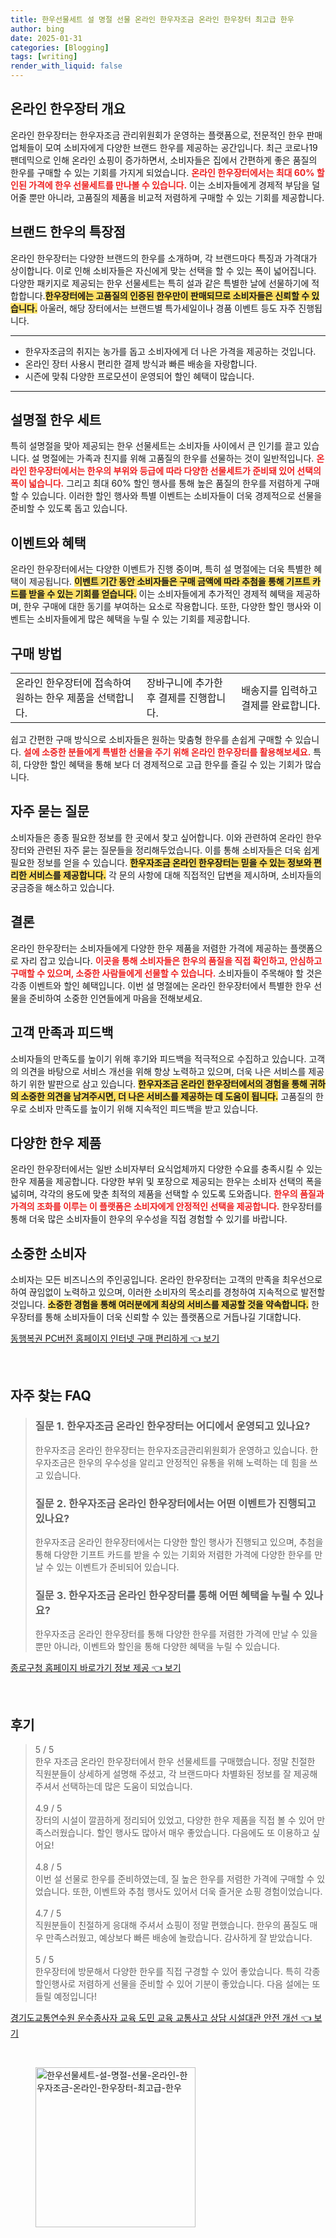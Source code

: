 ```yaml
---
title: 한우선물세트 설 명절 선물 온라인 한우자조금 온라인 한우장터 최고급 한우
author: bing
date: 2025-01-31
categories: [Blogging]
tags: [writing]
render_with_liquid: false
---
```



<h2 id='온라인 한우장터 개요'>온라인 한우장터 개요</h2>

<p>온라인 한우장터는 한우자조금 관리위원회가 운영하는 플랫폼으로, 전문적인 한우 판매업체들이 모여 소비자에게 다양한 브랜드 한우를 제공하는 공간입니다. 최근 코로나19 팬데믹으로 인해 온라인 쇼핑이 증가하면서, 소비자들은 집에서 간편하게 좋은 품질의 한우를 구매할 수 있는 기회를 가지게 되었습니다. <b><span style="color: #ee2323;">온라인 한우장터에서는 최대 60% 할인된 가격에 한우 선물세트를 만나볼 수 있습니다.</span></b> 이는 소비자들에게 경제적 부담을 덜어줄 뿐만 아니라, 고품질의 제품을 비교적 저렴하게 구매할 수 있는 기회를 제공합니다.</p>

<h2 id='브랜드 한우의 특장점'>브랜드 한우의 특장점</h2>

<p>온라인 한우장터는 다양한 브랜드의 한우를 소개하며, 각 브랜드마다 특징과 가격대가 상이합니다. 이로 인해 소비자들은 자신에게 맞는 선택을 할 수 있는 폭이 넓어집니다. 다양한 패키지로 제공되는 한우 선물세트는 특히 설과 같은 특별한 날에 선물하기에 적합합니다.<b><span style="background-color: #ffe066;">한우장터에는 고품질의 인증된 한우만이 판매되므로 소비자들은 신뢰할 수 있습니다.</span></b> 아울러, 해당 장터에서는 브랜드별 특가세일이나 경품 이벤트 등도 자주 진행됩니다.</p>

<hr />

<ul>
    <li>한우자조금의 취지는 농가를 돕고 소비자에게 더 나은 가격을 제공하는 것입니다.</li>
    <li>온라인 장터 사용시 편리한 결제 방식과 빠른 배송을 자랑합니다.</li>
    <li>시즌에 맞춰 다양한 프로모션이 운영되어 할인 혜택이 많습니다.</li>
</ul>

<hr />

<h2 id='설명절 한우 세트'>설명절 한우 세트</h2>

<p>특히 설명절을 맞아 제공되는 한우 선물세트는 소비자들 사이에서 큰 인기를 끌고 있습니다. 설 명절에는 가족과 친지를 위해 고품질의 한우를 선물하는 것이 일반적입니다. <b><span style="color: #ee2323;">온라인 한우장터에서는 한우의 부위와 등급에 따라 다양한 선물세트가 준비돼 있어 선택의 폭이 넓습니다.</span></b> 그리고 최대 60% 할인 행사를 통해 높은 품질의 한우를 저렴하게 구매할 수 있습니다. 이러한 할인 행사와 특별 이벤트는 소비자들이 더욱 경제적으로 선물을 준비할 수 있도록 돕고 있습니다.</p>

<h2 id='이벤트와 혜택'>이벤트와 혜택</h2>

<p>온라인 한우장터에서는 다양한 이벤트가 진행 중이며, 특히 설 명절에는 더욱 특별한 혜택이 제공됩니다. <b><span style="background-color: #ffe066;">이벤트 기간 동안 소비자들은 구매 금액에 따라 추첨을 통해 기프트 카드를 받을 수 있는 기회를 얻습니다.</span></b> 이는 소비자들에게 추가적인 경제적 혜택을 제공하며, 한우 구매에 대한 동기를 부여하는 요소로 작용합니다. 또한, 다양한 할인 행사와 이벤트는 소비자들에게 많은 혜택을 누릴 수 있는 기회를 제공합니다.</p>

<h2 id='구매 방법'>구매 방법</h2>

<table>
    <tr>
        <td>온라인 한우장터에 접속하여 원하는 한우 제품을 선택합니다.</td>
        <td>장바구니에 추가한 후 결제를 진행합니다.</td>
        <td>배송지를 입력하고 결제를 완료합니다.</td>
    </tr>
</table>

<p>쉽고 간편한 구매 방식으로 소비자들은 원하는 맞춤형 한우를 손쉽게 구매할 수 있습니다. <b><span style="color: #ee2323;">설에 소중한 분들에게 특별한 선물을 주기 위해 온라인 한우장터를 활용해보세요.</span></b> 특히, 다양한 할인 혜택을 통해 보다 더 경제적으로 고급 한우를 즐길 수 있는 기회가 많습니다.</p>

<h2 id='FAQ'>자주 묻는 질문</h2>

<p>소비자들은 종종 필요한 정보를 한 곳에서 찾고 싶어합니다. 이와 관련하여 온라인 한우장터와 관련된 자주 묻는 질문들을 정리해두었습니다. 이를 통해 소비자들은 더욱 쉽게 필요한 정보를 얻을 수 있습니다. <b><span style="background-color: #ffe066;">한우자조금 온라인 한우장터는 믿을 수 있는 정보와 편리한 서비스를 제공합니다.</span></b> 각 문의 사항에 대해 직접적인 답변을 제시하며, 소비자들의 궁금증을 해소하고 있습니다.</p>

<h2 id='결론'>결론</h2>

<p>온라인 한우장터는 소비자들에게 다양한 한우 제품을 저렴한 가격에 제공하는 플랫폼으로 자리 잡고 있습니다. <b><span style="color: #ee2323;">이곳을 통해 소비자들은 한우의 품질을 직접 확인하고, 안심하고 구매할 수 있으며, 소중한 사람들에게 선물할 수 있습니다.</span></b> 소비자들이 주목해야 할 것은 각종 이벤트와 할인 혜택입니다. 이번 설 명절에는 온라인 한우장터에서 특별한 한우 선물을 준비하여 소중한 인연들에게 마음을 전해보세요.</p>

<h2 id='고객 만족과 피드백'>고객 만족과 피드백</h2>

<p>소비자들의 만족도를 높이기 위해 후기와 피드백을 적극적으로 수집하고 있습니다. 고객의 의견을 바탕으로 서비스 개선을 위해 항상 노력하고 있으며, 더욱 나은 서비스를 제공하기 위한 발판으로 삼고 있습니다. <b><span style="background-color: #ffe066;">한우자조금 온라인 한우장터에서의 경험을 통해 귀하의 소중한 의견을 남겨주시면, 더 나은 서비스를 제공하는 데 도움이 됩니다.</span></b> 고품질의 한우로 소비자 만족도를 높이기 위해 지속적인 피드백을 받고 있습니다.</p>

<h2 id='다양한 한우 제품'>다양한 한우 제품</h2>

<p>온라인 한우장터에서는 일반 소비자부터 요식업체까지 다양한 수요를 충족시킬 수 있는 한우 제품을 제공합니다. 다양한 부위 및 포장으로 제공되는 한우는 소비자 선택의 폭을 넓히며, 각각의 용도에 맞춘 최적의 제품을 선택할 수 있도록 도와줍니다. <b><span style="color: #ee2323;">한우의 품질과 가격의 조화를 이루는 이 플랫폼은 소비자에게 안정적인 선택을 제공합니다.</span></b> 한우장터를 통해 더욱 많은 소비자들이 한우의 우수성을 직접 경험할 수 있기를 바랍니다.</p>

<h2 id='소중한 소비자'>소중한 소비자</h2>

<p>소비자는 모든 비즈니스의 주인공입니다. 온라인 한우장터는 고객의 만족을 최우선으로 하여 끊임없이 노력하고 있으며, 이러한 소비자의 목소리를 경청하여 지속적으로 발전할 것입니다. <b><span style="background-color: #ffe066;">소중한 경험을 통해 여러분에게 최상의 서비스를 제공할 것을 약속합니다.</span></b> 한우장터를 통해 소비자들이 더욱 신뢰할 수 있는 플랫폼으로 거듭나길 기대합니다.</p>


<p><a class="click-button" title="동행복권 PC버전 홈페이지 인터넷 구매 편리하게" href="https://greenforu.github.io/posts/%EB%8F%99%ED%96%89%EB%B3%B5%EA%B6%8C-PC%EB%B2%84%EC%A0%84-%ED%99%88%ED%8E%98%EC%9D%B4%EC%A7%80-%EC%9D%B8%ED%84%B0%EB%84%B7-%EA%B5%AC%EB%A7%A4-%ED%8E%B8%EB%A6%AC%ED%95%98%EA%B2%8C/" rel="dofollow">동행복권 PC버전 홈페이지 인터넷 구매 편리하게 👈 보기</a></p><br>
<h2 id='자주_찾는_FAQ'>자주 찾는 FAQ</h2>
<div itemscope="" itemtype="https://schema.org/FAQPage">
<blockquote>
<div itemscope="" itemprop="mainEntity" itemtype="https://schema.org/Question">
<h3 itemprop="name">질문 1. 한우자조금 온라인 한우장터는 어디에서 운영되고 있나요?</h3>
<div itemscope="" itemprop="acceptedAnswer" itemtype="https://schema.org/Answer">
<span itemprop="text">
<p>한우자조금 온라인 한우장터는 한우자조금관리위원회가 운영하고 있습니다. 한우자조금은 한우의 우수성을 알리고 안정적인 유통을 위해 노력하는 데 힘을 쓰고 있습니다.</p>
</span>
</div>
</div>
<div itemscope="" itemprop="mainEntity" itemtype="https://schema.org/Question">
<h3 itemprop="name">질문 2. 한우자조금 온라인 한우장터에서는 어떤 이벤트가 진행되고 있나요?</h3>
<div itemscope="" itemprop="acceptedAnswer" itemtype="https://schema.org/Answer">
<span itemprop="text">
<p>한우자조금 온라인 한우장터에서는 다양한 할인 행사가 진행되고 있으며, 추첨을 통해 다양한 기프트 카드를 받을 수 있는 기회와 저렴한 가격에 다양한 한우를 만날 수 있는 이벤트가 준비되어 있습니다.</p>
</span>
</div>
</div>
<div itemscope="" itemprop="mainEntity" itemtype="https://schema.org/Question">
<h3 itemprop="name">질문 3. 한우자조금 온라인 한우장터를 통해 어떤 혜택을 누릴 수 있나요?</h3>
<div itemscope="" itemprop="acceptedAnswer" itemtype="https://schema.org/Answer">
<span itemprop="text">
<p>한우자조금 온라인 한우장터를 통해 다양한 한우를 저렴한 가격에 만날 수 있을 뿐만 아니라, 이벤트와 할인을 통해 다양한 혜택을 누릴 수 있습니다.</p>
</span>
</div>
</div>
</blockquote>
</div>
<p><a class="click-button" title="종로구청 홈페이지 바로가기 정보 제공" href="https://greenforu.github.io/posts/%EC%A2%85%EB%A1%9C%EA%B5%AC%EC%B2%AD-%ED%99%88%ED%8E%98%EC%9D%B4%EC%A7%80-%EB%B0%94%EB%A1%9C%EA%B0%80%EA%B8%B0-%EC%A0%95%EB%B3%B4-%EC%A0%9C%EA%B3%B5/" rel="dofollow">종로구청 홈페이지 바로가기 정보 제공 👈 보기</a></p><br>
<h2 id='후기'>후기</h2>
<div itemscope itemtype="https://schema.org/Product">
  <blockquote>
  <div itemprop="review" itemscope itemtype="https://schema.org/Review">
      <div itemprop="reviewRating" itemscope itemtype="https://schema.org/Rating"> <span itemprop="ratingValue">5</span> / <span itemprop="bestRating">5</span> </div>
      <span itemprop="reviewBody">한우 자조금 온라인 한우장터에서 한우 선물세트를 구매했습니다. 정말 친절한 직원분들이 상세하게 설명해 주셨고, 각 브랜드마다 차별화된 정보를 잘 제공해 주셔서 선택하는데 많은 도움이 되었습니다.</span>
  </div>
  <br>
  <div itemprop="review" itemscope itemtype="https://schema.org/Review">
      <div itemprop="reviewRating" itemscope itemtype="https://schema.org/Rating"> <span itemprop="ratingValue">4.9</span> / <span itemprop="bestRating">5</span> </div>
      <span itemprop="reviewBody">장터의 시설이 깔끔하게 정리되어 있었고, 다양한 한우 제품을 직접 볼 수 있어 만족스러웠습니다. 할인 행사도 많아서 매우 좋았습니다. 다음에도 또 이용하고 싶어요!</span>
  </div>
  <br>
  <div itemprop="review" itemscope itemtype="https://schema.org/Review">
      <div itemprop="reviewRating" itemscope itemtype="https://schema.org/Rating"> <span itemprop="ratingValue">4.8</span> / <span itemprop="bestRating">5</span> </div>
      <span itemprop="reviewBody">이번 설 선물로 한우를 준비하였는데, 질 높은 한우를 저렴한 가격에 구매할 수 있었습니다. 또한, 이벤트와 추첨 행사도 있어서 더욱 즐거운 쇼핑 경험이었습니다.</span>
  </div>
  <br>
  <div itemprop="review" itemscope itemtype="https://schema.org/Review">
      <div itemprop="reviewRating" itemscope itemtype="https://schema.org/Rating"> <span itemprop="ratingValue">4.7</span> / <span itemprop="bestRating">5</span> </div>
      <span itemprop="reviewBody">직원분들이 친절하게 응대해 주셔서 쇼핑이 정말 편했습니다. 한우의 품질도 매우 만족스러웠고, 예상보다 빠른 배송에 놀랐습니다. 감사하게 잘 받았습니다.</span>
  </div>
  <br>
  <div itemprop="review" itemscope itemtype="https://schema.org/Review">
      <div itemprop="reviewRating" itemscope itemtype="https://schema.org/Rating"> <span itemprop="ratingValue">5</span> / <span itemprop="bestRating">5</span> </div>
      <span itemprop="reviewBody">한우장터에 방문해서 다양한 한우를 직접 구경할 수 있어 좋았습니다. 특히 각종 할인행사로 저렴하게 선물을 준비할 수 있어 기분이 좋았습니다. 다음 설에는 또 들릴 예정입니다!</span>
  </div>
  </blockquote>
</div>
<p><a class="click-button" title="경기도교통연수원 운수종사자 교육 도민 교육 교통사고 상담 시설대관 안전 개선" href="https://greenforu.github.io/posts/%EA%B2%BD%EA%B8%B0%EB%8F%84%EA%B5%90%ED%86%B5%EC%97%B0%EC%88%98%EC%9B%90-%EC%9A%B4%EC%88%98%EC%A2%85%EC%82%AC%EC%9E%90-%EA%B5%90%EC%9C%A1-%EB%8F%84%EB%AF%BC-%EA%B5%90%EC%9C%A1-%EA%B5%90%ED%86%B5%EC%82%AC%EA%B3%A0-%EC%83%81%EB%8B%B4-%EC%8B%9C%EC%84%A4%EB%8C%80%EA%B4%80-%EC%95%88%EC%A0%84-%EA%B0%9C%EC%84%A0/" rel="dofollow">경기도교통연수원 운수종사자 교육 도민 교육 교통사고 상담 시설대관 안전 개선 👈 보기</a></p><br>
<figure class="image"><img src="https://greenforu.github.io/assets/img/thumbnail/한우선물세트-설-명절-선물-온라인-한우자조금-온라인-한우장터-최고급-한우.webp" alt="한우선물세트-설-명절-선물-온라인-한우자조금-온라인-한우장터-최고급-한우" width="256" height="256"></figure>